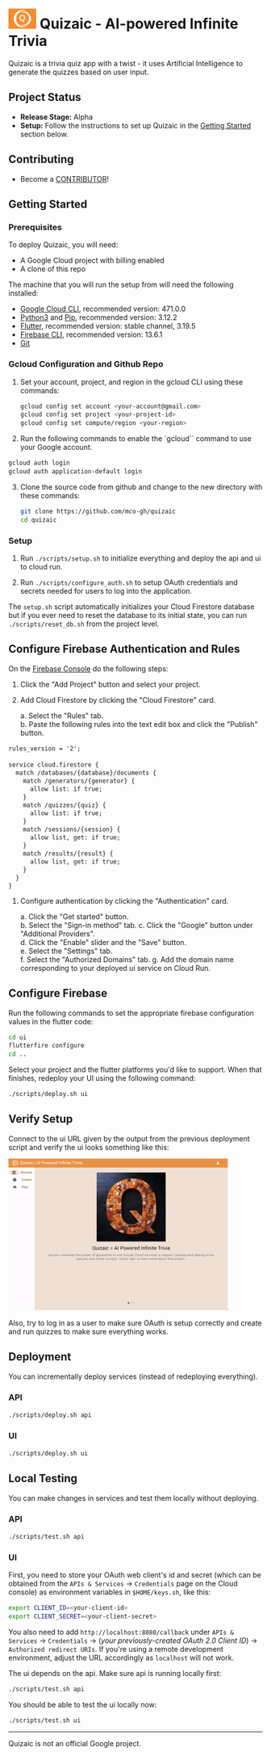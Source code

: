# <img src="ui/assets/images/logo.png" height="40"> Quizaic - AI-powered Infinite Trivia

Quizaic is a trivia quiz app with a twist - it uses Artificial Intelligence to generate the quizzes based on user input.

## Project Status

* **Release Stage:** Alpha
* **Setup:** Follow the instructions to set up Quizaic in the [Getting Started](#getting-started) section below.

## Contributing

* Become a [CONTRIBUTOR](./CONTRIBUTING.md)!

## Getting Started

### Prerequisites

To deploy Quizaic, you will need:
* A Google Cloud project with billing enabled
* A clone of this repo

The machine that you will run the setup from will need the following installed:
* [Google Cloud CLI](https://cloud.google.com/sdk/docs/install), recommended version: 471.0.0
* [Python3](https://www.python.org/downloads) and [Pip](https://pip.pypa.io/en/stable/installation/), recommended version: 3.12.2
* [Flutter](https://flutter.dev), recommended version: stable channel, 3.19.5
* [Firebase CLI](https://firebase.google.com/docs/cli#setup_update_cli), recommended version: 13.6.1
* [Git](https://github.com/git-guides/install-git)

### Gcloud Configuration and Github Repo

1. Set your account, project, and region in the gcloud CLI using these commands:

    ```bash
    gcloud config set account <your-account@gmail.com>
    gcloud config set project <your-project-id>
    gcloud config set compute/region <your-region>
    ```

2. Run the following commands to enable the `gcloud`` command to use your Google account.

  ```bash
  gcloud auth login
  gcloud auth application-default login
  ```
3. Clone the source code from github and change to the new directory with these commands:

    ```bash
    git clone https://github.com/mco-gh/quizaic
    cd quizaic
    ```

### Setup

1. Run `./scripts/setup.sh` to initialize everything and deploy the api and ui to cloud run.

2. Run `./scripts/configure_auth.sh` to setup OAuth credentials and secrets needed for users to log into the application.

The `setup.sh` script automatically initializes your Cloud Firestore database but if you ever need to reset the database to its initial state, you can run `./scripts/reset_db.sh` from the project level.

## Configure Firebase Authentication and Rules

On the [Firebase Console](https://console.firebase.google.com/) do the following steps:

1. Click the "Add Project" button and select your project.
2. Add Cloud Firestore by clicking the "Cloud Firestore" card.

   a. Select the "Rules" tab.  
   b. Paste the following rules into the text edit box and click the "Publish" button.

```
rules_version = '2';

service cloud.firestore {
  match /databases/{database}/documents {
    match /generators/{generator} {
      allow list: if true;
    }
    match /quizzes/{quiz} {
      allow list: if true;
    }
    match /sessions/{session} {
      allow list, get: if true;
    }
    match /results/{result} {
      allow list, get: if true;
    }
  }
}
```

1. Configure authentication by clicking the "Authentication" card.

    a. Click the "Get started" button.  
    b. Select the "Sign-in method" tab.
    c. Click the "Google" button under "Additional Providers".  
    d. Click the "Enable" slider and the "Save" button.  
    e. Select the "Settings" tab.  
    f. Select the "Authorized Domains" tab.
    g. Add the domain name corresponding to your deployed ui service on Cloud Run.

## Configure Firebase

Run the following commands to set the appropriate firebase configuration values in the flutter code:

```bash
cd ui
flutterfire configure
cd ..
```

Select your project and the flutter platforms you'd like to support. When that finishes, redeploy your UI using the following command:

```bash
./scripts/deploy.sh ui
```

## Verify Setup

Connect to the ui URL given by the output from the previous deployment script and verify the ui looks something like this:

<img src="ui/assets/images/ui.png" height="300">

Also, try to log in as a user to make sure OAuth is setup correctly and create and run quizzes to make sure everything works.

## Deployment

You can incrementally deploy services (instead of redeploying everything).

### API

```bash
./scripts/deploy.sh api
```

### UI

```bash
./scripts/deploy.sh ui
```

## Local Testing

You can make changes in services and test them locally without deploying.

### API

```bash
./scripts/test.sh api
```

### UI

First, you need to store your OAuth web client's id and secret (which
can be obtained from the `APIs & Services` -> `Credentials` page on the Cloud
console) as environment variables in `$HOME/keys.sh`, like this:

```bash
export CLIENT_ID=<your-client-id>
export CLIENT_SECRET=<your-client-secret>
```

You also need to add `http://localhost:8080/callback` under `APIs & Services` ->
`Credentials` -> (_your previously-created OAuth 2.0 Client ID_) -> `Authorized redirect URIs`.
If you're using a remote development environment, adjust the URL accordingly as `localhost` will not work.

The ui depends on the api. Make sure api is running locally first:

```bash
./scripts/test.sh api
```

You should be able to test the ui locally now:

```bash
./scripts/test.sh ui
```

---

Quizaic is not an official Google project.
